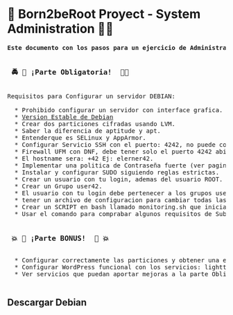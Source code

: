# 🚀 Born2beRoot Proyect - System Administration 👨‍💻
<pre>
<strong>Este documento con los pasos para un ejercicio de Administracion de Sistemas</strong>
</pre>
<pre>
<strong><h3> 🚔 🚨 ¡Parte Obligatoria!  🚨🚓</h3></strong>
Requisitos para Configurar un servidor DEBIAN:

  * Prohibido configurar un servidor con interface grafica.
  * <a href="debian">Version Estable de Debian</a>
  * Crear dos particiones cifradas usando LVM.
  * Saber la diferencia de aptitude y apt.
  * Entenderque es SELinux y AppArmor.
  * Configurar Servicio SSH con el puerto: 4242, no puede conectarse como ROOT.
  * Firewall UFM con DNF, debe tener solo el puerto 4242 abierto, inicio automático al iniciar el server.
  * El hostname sera: <login42>+42 Ej: elerner42.
  * Implementar una politica de Contraseña fuerte (ver pagina 6, al final para las politicas de contraseña de los grupos).
  * Instalar y configurar SUDO siguiendo reglas estrictas.
  * Crear un usuario con tu login, ademas del usuario ROOT.
  * Crear un Grupo user42.
  * El usuario con tu login debe pertenecer a los grupos user42 y sudo.
  * tener un archivo de configuracion para cambiar todas las contraseñas con las politicas dadas.
  * Crear un SCRIPT en bash llamado monitoring.sh que iniciara al iniciar el servidor (ver pagina 8).
  * Usar el comando para comprabar algunos requisitos de Subject: ej: "root@wil:~# head -n 2 /etc/os-release".
  
<strong><h3> 💥 🍔 ¡Parte BONUS!  🍔 💥 </h3></strong>
  * Configurar correctamente las particiones y obtener una estructura como en la pagina 10.
  * Configurar WordPress funcional con los servicios: lighttpd, MariaDB, y PHP.
  * Ver servicios que puedan aportar mejoras a la parte Obligatoria. Ej: DNS, Sesiones de Usuarios,...etc.
  
</pre>
<a name="debian"></a>
## Descargar Debian
